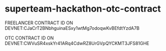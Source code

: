 # superteam-hackathon-otc-contract

FREELANCER CONTRACT ID ON DEVNET:CJaCrT2BNbhguinaESxy1wtMg7odoqwKvBEfdtYzdA7B

OTC CONTRACT ID ON DEVNET:CWVuSR4xskYr41ARq4CdwRZ8UrGVpQYCKMT3JFS81GHE

